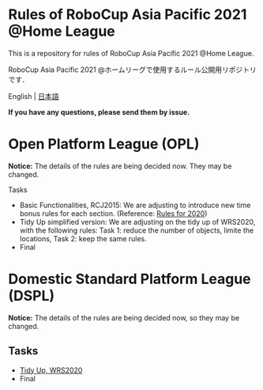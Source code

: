 # Rules of RoboCup Asia Pacific 2021 @Home League
This is a repository for rules of RoboCup Asia Pacific 2021 @Home League. 

RoboCup Asia Pacific 2021 @ホームリーグで使用するルール公開用リポジトリです． 

English | [日本語](README.md)


**If you have any questions, please send them by issue.**

# Open Platform League (OPL)
**Notice:** The details of the rules are being decided now. They may be changed. 

Tasks
- Basic Functionalities, RCJ2015: We are adjusting to introduce new time bonus rules for each section. (Reference: [Rules for 2020](rules/basicfunctionalities_en.md))
- Tidy Up simplified version: We are adjusting on the tidy up of WRS2020, with the following rules: Task 1: reduce the number of objects, limite the locations, Task 2: keep the same rules.
- Final

# Domestic Standard Platform League (DSPL)
**Notice:** The details of the rules are being decided now, so they may be changed.  

## Tasks
- [Tidy Up, WRS2020](rules/tidyup_en.md) 
- Final